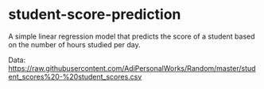# student-score-prediction
A simple linear regression model that predicts the score of a student based on the number of hours studied per day.

Data: https://raw.githubusercontent.com/AdiPersonalWorks/Random/master/student_scores%20-%20student_scores.csv
